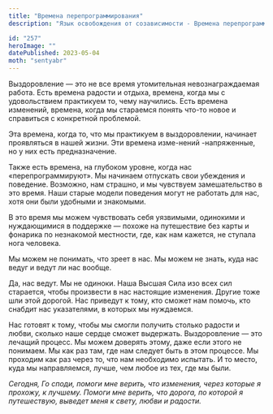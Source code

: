 ```yaml
---
title: "Времена перепрограммирования"
description: "Язык освобождения от созависимости - Времена перепрограммирования"

id: "257"
heroImage: ""
datePublished: 2023-05-04
moth: "sentyabr"
---
```


Выздоровление — это не все время утомительная невознаграждаемая работа. Есть
времена радости и отдыха, времена, когда мы с удовольствием практикуем то,
чему научились. Есть времена изменений, времена, когда мы стараемся понять
что-то новое и справиться с конкретной проблемой.

Эта времена, когда то, что мы практикуем в выздоровлении, начинает проявляться
в нашей жизни. Эти времена изме-нений -напряженные, но у них есть
предназначение.

Также есть времена, на глубоком уровне, когда нас «перепрограммируют». Мы
начинаем отпускать свои убеждения и поведение. Возможно, нам страшно, и мы
чувствуем замешательство в это время. Наши старые модели поведения могут не
работать для нас, хотя они были удобными и знакомыми.

В это время мы можем чувствовать себя уязвимыми, одинокими и нуждающимися в
поддержке — похоже на путешествие без карты и фонарика по незнакомой
местности, где, как нам кажется, не ступала нога человека.

Мы можем не понимать, что зреет в нас. Мы можем не знать, куда нас ведуг и
ведут ли нас вообще.

Да, нас ведут. Мы не одиноки. Наша Высшая Сила изо всех сил старается, чтобы
произвести в нас настоящие изменения. Другие тоже шли этой дорогой. Нас
приведут к тому, кто сможет нам помочь, кто снабдит нас указателями, в которых
мы нуждаемся.

Нас готовят к тому, чтобы мы смогли получить столько радости и любви, сколько
наше сердце сможет выдержать. Выздоровление — это лечащий процесс. Мы можем
доверять этому, даже если этого не понимаем. Мы как раз там, где нам следует
быть в этом процессе. Мы проходим как раз через то, что нам необходимо
испытать. И то место, куда мы направляемся, лучше, чем любое из тех, где мы
были.

_Сегодня,_ _Го_ _споди,_ _помоги_ _мне_ _верить,_ _что_ _изменения,_ _через_
_которые_ _я_ _прохожу,_ _к_ _лучшему._ _Помоги_ _мне_ _верить,_ _что_
_дорога,_ _по_ _которой_ _я_ _путешествую,_ _выведет_ _меня_ _к_ _свету,_
_любви_ _и_ _радости._
